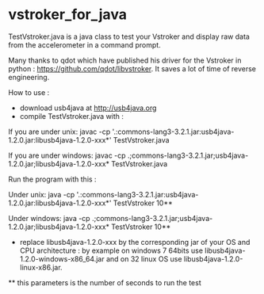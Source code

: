 # vstroker_for_java

TestVstroker.java is a java class to test your Vstroker and display raw data from the accelerometer in
a command prompt.

Many thanks to qdot which have published his driver for the Vstroker in python : https://github.com/qdot/libvstroker.
It saves a lot of time of reverse engineering.

How to use :
- download usb4java at http://usb4java.org
- compile TestVstroker.java with :

If you are under unix:
javac -cp '.:commons-lang3-3.2.1.jar:usb4java-1.2.0.jar:libusb4java-1.2.0-xxx*' TestVstroker.java

If you are under windows:
javac -cp .;commons-lang3-3.2.1.jar;usb4java-1.2.0.jar;libusb4java-1.2.0-xxx* TestVstroker.java


Run the program with this :

Under unix:
java -cp '.:commons-lang3-3.2.1.jar:usb4java-1.2.0.jar:libusb4java-1.2.0-xxx*' TestVstroker 10**

Under windows:
java -cp .;commons-lang3-3.2.1.jar;usb4java-1.2.0.jar;libusb4java-1.2.0-xxx* TestVstroker 10**

* replace libusb4java-1.2.0-xxx by the corresponding jar of your OS and CPU architecture : by example
on windows 7 64bits use libusb4java-1.2.0-windows-x86_64.jar and on 32 linux OS use 
libusb4java-1.2.0-linux-x86.jar.

** this parameters is the number of seconds to run the test


